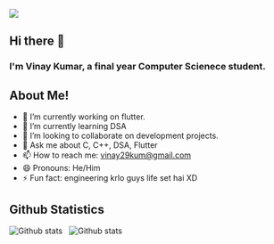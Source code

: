 <a href="https://www.youtube.com/watch?v=dQw4w9WgXcQ"><img align="center" src="https://raw.githubusercontent.com/rodrigograca31/rodrigograca31/master/matrix.svg"></a>
## Hi there 👋
### I'm Vinay Kumar, a final year Computer Scienece student.

## About Me!
- 🔭 I’m currently working on flutter.
- 🌱 I’m currently learning DSA
- 👯 I’m looking to collaborate on development projects.
- 💬 Ask me about C, C++, DSA, Flutter
- 📫 How to reach me: vinay29kum@gmail.com
- 😄 Pronouns: He/Him
- ⚡ Fun fact: engineering krlo guys life set hai XD


## Github Statistics  
![Github stats](https://github-readme-stats.vercel.app/api?username=vinaykumar-07)&nbsp;&nbsp; ![Github stats](https://github-readme-stats.vercel.app/api/top-langs/?username=vinaykumar-07)

<br>
<br>
